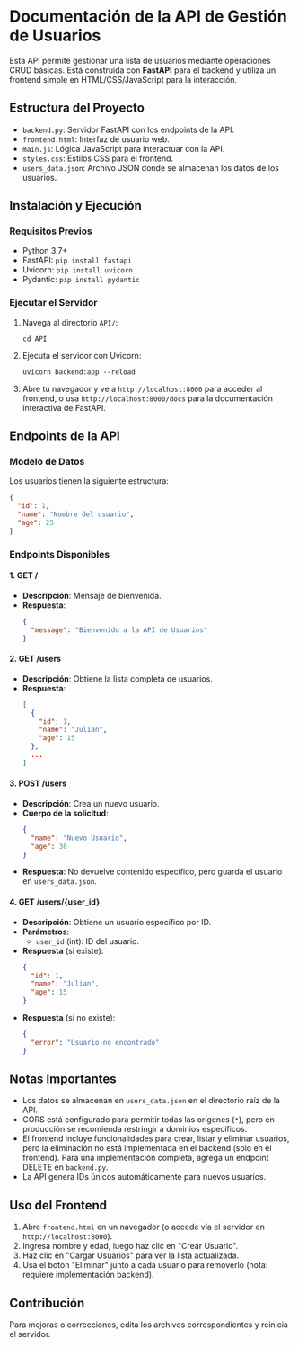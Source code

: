 # Documentación de la API de Gestión de Usuarios

Esta API permite gestionar una lista de usuarios mediante operaciones CRUD básicas. Está construida con **FastAPI** para el backend y utiliza un frontend simple en HTML/CSS/JavaScript para la interacción.

## Estructura del Proyecto

- `backend.py`: Servidor FastAPI con los endpoints de la API.
- `frontend.html`: Interfaz de usuario web.
- `main.js`: Lógica JavaScript para interactuar con la API.
- `styles.css`: Estilos CSS para el frontend.
- `users_data.json`: Archivo JSON donde se almacenan los datos de los usuarios.

## Instalación y Ejecución

### Requisitos Previos

- Python 3.7+
- FastAPI: `pip install fastapi`
- Uvicorn: `pip install uvicorn`
- Pydantic: `pip install pydantic`

### Ejecutar el Servidor

1. Navega al directorio `API/`:
   ```
   cd API
   ```

2. Ejecuta el servidor con Uvicorn:
   ```
   uvicorn backend:app --reload
   ```

3. Abre tu navegador y ve a `http://localhost:8000` para acceder al frontend, o usa `http://localhost:8000/docs` para la documentación interactiva de FastAPI.

## Endpoints de la API

### Modelo de Datos

Los usuarios tienen la siguiente estructura:

```json
{
  "id": 1,
  "name": "Nombre del usuario",
  "age": 25
}
```

### Endpoints Disponibles

#### 1. GET /
- **Descripción**: Mensaje de bienvenida.
- **Respuesta**:
  ```json
  {
    "message": "Bienvenido a la API de Usuarios"
  }
  ```

#### 2. GET /users
- **Descripción**: Obtiene la lista completa de usuarios.
- **Respuesta**:
  ```json
  [
    {
      "id": 1,
      "name": "Julian",
      "age": 15
    },
    ...
  ]
  ```

#### 3. POST /users
- **Descripción**: Crea un nuevo usuario.
- **Cuerpo de la solicitud**:
  ```json
  {
    "name": "Nuevo Usuario",
    "age": 30
  }
  ```
- **Respuesta**: No devuelve contenido específico, pero guarda el usuario en `users_data.json`.

#### 4. GET /users/{user_id}
- **Descripción**: Obtiene un usuario específico por ID.
- **Parámetros**:
  - `user_id` (int): ID del usuario.
- **Respuesta** (si existe):
  ```json
  {
    "id": 1,
    "name": "Julian",
    "age": 15
  }
  ```
- **Respuesta** (si no existe):
  ```json
  {
    "error": "Usuario no encontrado"
  }
  ```

## Notas Importantes

- Los datos se almacenan en `users_data.json` en el directorio raíz de la API.
- CORS está configurado para permitir todas las orígenes (`*`), pero en producción se recomienda restringir a dominios específicos.
- El frontend incluye funcionalidades para crear, listar y eliminar usuarios, pero la eliminación no está implementada en el backend (solo en el frontend). Para una implementación completa, agrega un endpoint DELETE en `backend.py`.
- La API genera IDs únicos automáticamente para nuevos usuarios.

## Uso del Frontend

1. Abre `frontend.html` en un navegador (o accede vía el servidor en `http://localhost:8000`).
2. Ingresa nombre y edad, luego haz clic en "Crear Usuario".
3. Haz clic en "Cargar Usuarios" para ver la lista actualizada.
4. Usa el botón "Eliminar" junto a cada usuario para removerlo (nota: requiere implementación backend).

## Contribución

Para mejoras o correcciones, edita los archivos correspondientes y reinicia el servidor.